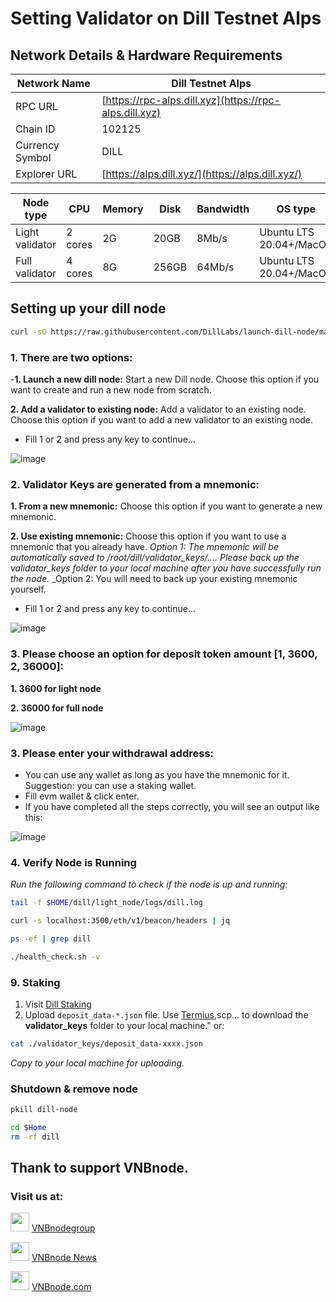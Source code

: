 # Setting Validator on Dill Testnet Alps

## Network Details & Hardware Requirements

| Network Name | Dill Testnet Alps |
| --- | --- |
| RPC URL | [https://rpc-alps.dill.xyz](https://rpc-alps.dill.xyz) |
| Chain ID | 102125 |
| Currency Symbol | DILL |
| Explorer URL | [https://alps.dill.xyz/](https://alps.dill.xyz/) |

| Node type	| CPU	| Memory	| Disk	| Bandwidth	| OS type |
| --- | --- |--- |--- |--- |--- |
| Light validator	| 2 cores	| 2G	| 20GB	| 8Mb/s	| Ubuntu LTS 20.04+/MacOS |
| Full validator	| 4 cores	| 8G	| 256GB	| 64Mb/s	| Ubuntu LTS 20.04+/MacOS |

## Setting up your dill node
```bash
curl -sO https://raw.githubusercontent.com/DillLabs/launch-dill-node/main/dill.sh  && chmod +x dill.sh && ./dill.sh

```
### 1. There are two options:
-**1. Launch a new dill node:** Start a new Dill node. Choose this option if you want to create and run a new node from scratch.

**2. Add a validator to existing node:** Add a validator to an existing node. Choose this option if you want to add a new validator to an existing node.

- Fill 1 or 2 and press any key to continue...

![image](https://github.com/user-attachments/assets/a2b9b444-617c-4e2e-bea1-6176b2aa79d1)
### 2. Validator Keys are generated from a mnemonic:

**1. From a new mnemonic:** Choose this option if you want to generate a new mnemonic.

**2. Use existing mnemonic:** Choose this option if you want to use a mnemonic that you already have.
_Option 1: The mnemonic will be automatically saved to /root/dill/validator_keys/.... Please back up the validator_keys folder to your local machine after you have successfully run the node._
_Option 2: You will need to back up your existing mnemonic yourself.
- Fill 1 or 2 and press any key to continue...

![image](https://github.com/user-attachments/assets/9cfdde73-988c-43f4-a08b-797dc3484b3a)
### 3. Please choose an option for deposit token amount [1, 3600, 2, 36000]:

**1. 3600 for light node**

**2. 36000 for full node**

![image](https://github.com/user-attachments/assets/3776cd41-26e6-43e7-9e2d-a7ffd49027e7)
### 3. Please enter your withdrawal address:
- You can use any wallet as long as you have the mnemonic for it. Suggestion: you can use a staking wallet.
- Fill evm wallet & click enter.
- If you have completed all the steps correctly, you will see an output like this:

![image](https://github.com/user-attachments/assets/00e3ace0-d2e3-4adf-99c3-8d79c4ec7169)

### 4. Verify Node is Running
_Run the following command to check if the node is up and running:_
```bash
tail -f $HOME/dill/light_node/logs/dill.log
```
```bash
curl -s localhost:3500/eth/v1/beacon/headers | jq
```
```bash
ps -ef | grep dill
```
```bash
./health_check.sh -v
```
### 9. Staking

1. Visit [Dill Staking](https://staking.dill.xyz/)
2. Upload `deposit_data-*.json` file.
Use [Termius](https://termius.com/download/windows),scp... to download the **validator_keys** folder to your local machine." or:
```bash
cat ./validator_keys/deposit_data-xxxx.json
```
_Copy to your local machine for uploading._

### Shutdown & remove node
```bash
pkill dill-node
```
```bash
cd $Home
rm -rf dill
```
## Thank to support VNBnode.
### Visit us at:

<img src="https://user-images.githubusercontent.com/50621007/183283867-56b4d69f-bc6e-4939-b00a-72aa019d1aea.png" width="30"/> <a href="https://t.me/VNBnodegroup" target="_blank">VNBnodegroup</a>

<img src="https://user-images.githubusercontent.com/50621007/183283867-56b4d69f-bc6e-4939-b00a-72aa019d1aea.png" width="30"/> <a href="https://t.me/Vnbnode" target="_blank">VNBnode News</a>

<img src="https://github.com/vnbnode/binaries/blob/main/Logo/VNBnode.jpg" width="30"/> <a href="https://VNBnode.com" target="_blank">VNBnode.com</a>
